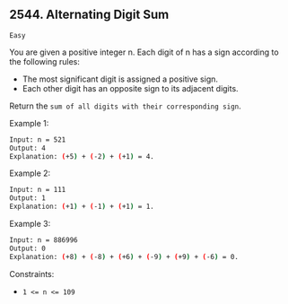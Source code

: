 ## 2544. Alternating Digit Sum

`Easy`

You are given a positive integer n. Each digit of n has a sign according to the following rules:

- The most significant digit is assigned a positive sign.
- Each other digit has an opposite sign to its adjacent digits.

Return the `sum of all digits with their corresponding sign`.

 

Example 1:
```sh
Input: n = 521
Output: 4
Explanation: (+5) + (-2) + (+1) = 4.
```
Example 2:
```sh
Input: n = 111
Output: 1
Explanation: (+1) + (-1) + (+1) = 1.
```
Example 3:
```sh
Input: n = 886996
Output: 0
Explanation: (+8) + (-8) + (+6) + (-9) + (+9) + (-6) = 0.
```
 

Constraints:

- `1 <= n <= 109`
